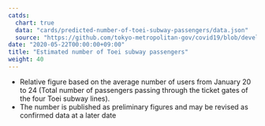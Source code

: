 ```yaml
---
catds:
  chart: true
  data: "cards/predicted-number-of-toei-subway-passengers/data.json"
  source: "https://github.com/tokyo-metropolitan-gov/covid19/blob/development/data/metro.json"
date: "2020-05-22T00:00:00+09:00"
title: "Estimated number of Toei subway passengers"
weight: 40
---
```


- Relative figure based on the average number of users from January 20 to 24 (Total number of passengers passing through the ticket gates of the four Toei subway lines).
- The number is published as preliminary figures and may be revised as confirmed data at a later date
